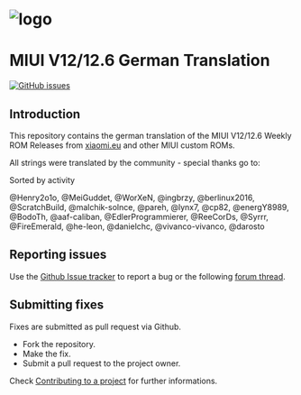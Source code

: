 # ![logo](https://i41.servimg.com/u/f41/18/23/59/53/miui-111.png)
# MIUI V12/12.6 German Translation

[![GitHub issues](https://img.shields.io/github/issues-raw/berlinux2016/MIUI12.svg)](https://github.com/berlinux2016/MIUI12/issues "GitHub issues")

## Introduction

This repository contains the german translation of the MIUI V12/12.6 Weekly ROM Releases from [xiaomi.eu](https://xiaomi.eu/community/forums/miui-rom-releases.103/) and other MIUI custom ROMs.

All strings were translated by the community - special thanks go to:

Sorted by activity

@Henry2o1o, @MeiGuddet, @WorXeN, @ingbrzy, @berlinux2016, @ScratchBuild, @malchik-solnce, @pareh, @lynx7, @cp82, @energY8989, @BodoTh, @aaf-caliban, @EdlerProgrammierer, @ReeCorDs, @Syrrr, @FireEmerald, @he-leon, @danielchc, @vivanco-vivanco, @darosto

## Reporting issues

Use the [Github Issue tracker](https://github.com/berlinux2016/MIUI12/issues) to report a bug or the following [forum thread](https://xiaomi.eu/community/forums/german-translation.8/).


## Submitting fixes

Fixes are submitted as pull request via Github.

- Fork the repository.
- Make the fix.
- Submit a pull request to the project owner.

Check [Contributing to a project](https://guides.github.com/activities/forking) for further informations.
